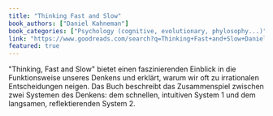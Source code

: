 ```yaml
---
title: "Thinking Fast and Slow"
book_authors: ["Daniel Kahneman"]
book_categories: ["Psychology (cognitive, evolutionary, phylosophy...)"]
link: "https://www.goodreads.com/search?q=Thinking+Fast+and+Slow+Daniel+Kahneman"
featured: true
---
```


"Thinking, Fast and Slow" bietet einen faszinierenden Einblick in die Funktionsweise unseres Denkens und erklärt, warum wir oft zu irrationalen Entscheidungen neigen. Das Buch beschreibt das Zusammenspiel zwischen zwei Systemen des Denkens: dem schnellen, intuitiven System 1 und dem langsamen, reflektierenden System 2.